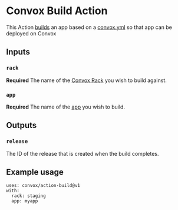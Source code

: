 # Convox Build Action
This Action [builds](https://docs.convox.com/deployment/builds) an app based on a [convox.yml](https://docs.convox.com/application/convox-yml) so that app can be deployed on Convox

## Inputs
### `rack`
**Required** The name of the [Convox Rack](https://docs.convox.com/introduction/rack) you wish to build against.
### `app`
**Required** The name of the [app](https://docs.convox.com/deployment/creating-an-application) you wish to build.
## Outputs
### `release`
The ID of the release that is created when the build completes. 
## Example usage
```
uses: convox/action-build@v1
with:
  rack: staging
  app: myapp
```